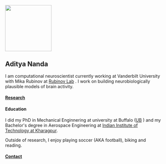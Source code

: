 <img src="vandy.jpg" width="150">

## Aditya Nanda

I am computational neuroscientist currently working at Vanderbilt University with Mika Rubinov at [Rubinov Lab](www.rubinovlab.net) . I work on building neurobiologically plausible models of brain activity. 

#### [Research](research.md)

#### Education 
I did my PhD in Mechanical Enginnering at university at Buffalo ([UB](https://www.buffalo.edu) ) and my Bachelor's degree in Aerospace Engineering at [Indian Institute of Technology at Kharagpur](http://www.iitkgp.ac.in).

Outside of research, I enjoy playing soccer (AKA football), biking and reading. 
#### [Contact](contact.md)




